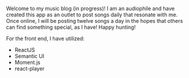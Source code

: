 Welcome to my music blog (in progress)! I am an audiophile and have created this app as an outlet to post songs daily that resonate with me. Once online, I will be posting twelve songs a day in the hopes that others can find something special, as I have! Happy hunting!

For the front end, I have utilized:

- ReactJS
- Semantic UI
- Moment.js
- react-player
